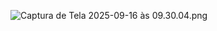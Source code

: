 ![Captura de Tela 2025-09-16 às 09.30.04.png](..%2F..%2FDownloads%2FCaptura%20de%20Tela%202025-09-16%20%C3%A0s%2009.30.04.png)